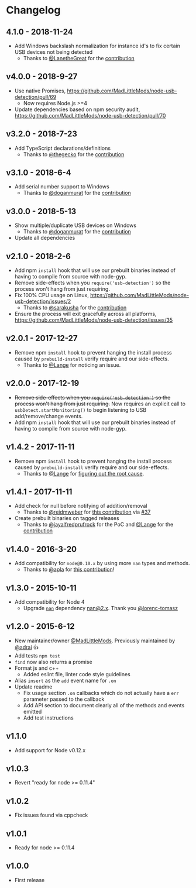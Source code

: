 # Changelog

## 4.1.0 - 2018-11-24

 - Add Windows backslash normalization for instance id's to fix certain USB devices not being detected
    - Thanks to [@LanetheGreat](https://github.com/LanetheGreat) for the [contribution](https://github.com/MadLittleMods/node-usb-detection/pull/73)


## v4.0.0 - 2018-9-27

 - Use native Promises, https://github.com/MadLittleMods/node-usb-detection/pull/69
    - Now requires Node.js >=4
 - Update dependencies based on npm security audit, https://github.com/MadLittleMods/node-usb-detection/pull/70


## v3.2.0 - 2018-7-23

 - Add TypeScript declarations/definitions
    - Thanks to [@thegecko](https://github.com/thegecko) for the [contribution](https://github.com/MadLittleMods/node-usb-detection/pull/66)


## v3.1.0 - 2018-6-4

 - Add serial number support to Windows
    - Thanks to [@doganmurat](https://github.com/doganmurat) for the [contribution](https://github.com/MadLittleMods/node-usb-detection/pull/62)


## v3.0.0 - 2018-5-13

 - Show multiple/duplicate USB devices on Windows
    - Thanks to [@doganmurat](https://github.com/doganmurat) for the [contribution](https://github.com/MadLittleMods/node-usb-detection/pull/54)
 - Update all dependencies


## v2.1.0 - 2018-2-6

 - Add npm `install` hook that will use our prebuilt binaries instead of having to compile from source with node-gyp.
 - Remove side-effects when you `require('usb-detection')` so the process won't hang from just requiring.
 - Fix 100% CPU usage on Linux, https://github.com/MadLittleMods/node-usb-detection/issues/2
    - Thanks to [@sarakusha](https://github.com/sarakusha) for the [contribution](https://github.com/MadLittleMods/node-usb-detection/pull/21)
 - Ensure the process will exit gracefully across all platforms, https://github.com/MadLittleMods/node-usb-detection/issues/35


## v2.0.1 - 2017-12-27

 - Remove npm `install` hook to prevent hanging the install process caused by `prebuild-install` verify require and our side-effects.
    - Thanks to [@Lange](https://github.com/Lange) for noticing an issue.


## v2.0.0 - 2017-12-19

 - ~~Remove side-effects when you `require('usb-detection')` so the process won't hang from just requiring.~~
   Now requires an explicit call to `usbDetect.startMonitoring()` to begin listening to USB add/remove/change events.
 - Add npm `install` hook that will use our prebuilt binaries instead of having to compile from source with node-gyp.


## v1.4.2 - 2017-11-11

 - Remove npm `install` hook to prevent hanging the install process caused by `prebuild-install` verify require and our side-effects.
    - Thanks to [@Lange](https://github.com/Lange) for [figuring out the root cause](https://github.com/MadLittleMods/node-usb-detection/pull/47#issuecomment-343714022).


## v1.4.1 - 2017-11-11

 - Add check for null before notifying of addition/removal
    - Thanks to [@reidmweber](https://github.com/reidmweber) for [this contribution](https://github.com/MadLittleMods/node-usb-detection/pull/32) via [#37](https://github.com/MadLittleMods/node-usb-detection/pull/37)
 - Create prebuilt binaries on tagged releases
    - Thanks to [@jayalfredprufrock](https://github.com/jayalfredprufrock) for the PoC and [@Lange](https://github.com/Lange) for the [contribution](https://github.com/MadLittleMods/node-usb-detection/pull/47)

## v1.4.0 - 2016-3-20

 - Add compatibility for `node@0.10.x` by using more `nan` types and methods.
    - Thanks to [@apla](https://github.com/apla) for [this contribution](https://github.com/MadLittleMods/node-usb-detection/pull/26)!


## v1.3.0 - 2015-10-11

 - Add compatibility for Node 4
    - Upgrade [`nan`](https://www.npmjs.com/package/nan) dependency nan@2.x. Thank you [@lorenc-tomasz](https://github.com/lorenc-tomasz)


## v1.2.0 - 2015-6-12

 - New maintainer/owner [@MadLittleMods](https://github.com/MadLittleMods). Previously maintained by [@adrai](https://github.com/adrai) :+1:
 - Add tests `npm test`
 - `find` now also returns a promise
 - Format js and c++
    - Added eslint file, linter code style guidelines
 - Alias `insert` as the `add` event name for `.on`
 - Update readme
    - Fix usage section `.on` callbacks which do not actually have a `err` parameter passed to the callback
    - Add API section to document clearly all of the methods and events emitted
    - Add test instructions


## v1.1.0

 - Add support for Node v0.12.x


## v1.0.3

- Revert "ready for node >= 0.11.4"


## v1.0.2

- Fix issues found via cppcheck


## v1.0.1

- Ready for node >= 0.11.4


## v1.0.0

- First release
